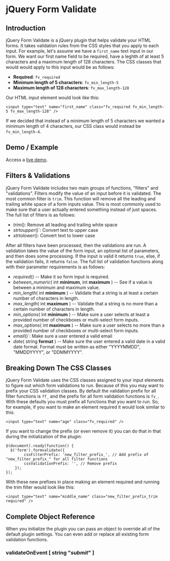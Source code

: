 # jQuery Form Validate

## Introduction

jQuery Form Validate is a jQuery plugin that helps validate your HTML forms. It takes validation rules from the CSS styles that you apply to each input. For example, let's assume we have a `first_name` text input in our form. We want our first name field to be required, have a leghth of at least 5 characters and a maximum length of 128 characters. The CSS classes that would would apply to this input would be as follows:

* **Required**: `fv_required`
* **Minimum length of 5 characters**: `fv_min_length-5`
* **Maximum length of 128 characters**: `fv_max_length-128`

Our HTML input element would look like this:

````
<input type="text" name="first_name" class="fv_required fv_min_length-5 fv_max_length-128" />
````

If we decided that instead of a minimum length of 5 characters we wanted a minimum length of 4 characters, our CSS class would instead be `fv_min_length-4`.

## Demo / Example

Access a [live demo](http://www.vmichnowicz.com/examples/formvalidate/index.html).

## Filters & Validations

jQuery Form Validate includes two main groups of functions, "filters" and "validations". Filters modify the value of an input before it is validated. The most common filter is `trim`. This function will remove all the leading and trailing white space of a form inputs value. This is most commonly used to make sure that a user actually entered something instead of just spaces. The full list of filters is as follows:

* *trim*(): Remove all leading and trailing white space
* *strtoupper*()`: Convert text to upper case
* *strtolower*(): Convert text to lower case

After all filters have been processed, then the validations are run. A validation takes the value of the form input, an optional list of parameters, and then does some processing. If the input is valid it returns `true`, else, if the validation fails, it returns `false`. The full list of validation functions along with their parameter requirements is as follows:

* *required*() -- Make it so form input is required.
* *between_numeric*( int **minimum**, int **maximum** ) -- See if a value is between a minimum and maximum value.
* *min_length*( int **minimum** ) -- Validate that a string is at least a certain number of characters in length.
* *max_length*( int **maximum** ) -- Validate that a string is no more than a certain number of characters in length.
* *min_options*( int **minimum** ) -- Make sure a user selects at least a provided number of checkboxes or multi-select form inputs.
* *max_options*( int **maximum** ) -- Make sure a user selects no more than a provided number of checkboxes or multi-select form inputs.
* *email*()`: Make sure a user entered a valid email
* *date*( string **format** ) -- Make sure the user entered a valid date in a valid date format. Format must be written as either "YYYYMMDD", "MMDDYYYY", or "DDMMYYYY".

## Breaking Down The CSS Classes

jQuery Form Validate uses the CSS classes assigned to your input elements to figure out which form validations to run. Because of this you may want to prefix your CSS validation classes. By default the validation prefix for all filter functions is `ff_` and the prefix for all form validation functions is `fv_`. With these defaults you must prefix all functions that you want to run. So, for example, if you want to make an element required it would look similar to this:

````
<input type="text" name="age" class="fv_required" />
````

If you want to change the prefix (or even remove it) you can do that in that during the initialization of the plugin:

````
$(document).ready(function() {
  $('form').formvalidate({
		cssFilterPrefix: 'new_filter_prefix_', // Add prefix of "new_filter_prefix_" for all filter functions
		cssValidationPrefix: '', // Remove prefix
	});
});
````

With these new prefixes in place making an element required and running the trim filter would look like this:

````
<input type="text" name="middle_name" class="new_filter_prefix_trim required" />
````

## Complete Object Reference

When you initialize the plugin you can pass an object to override all of the default plugin settings. You can even add or replace all existing form validation functions.

### validateOnEvent [ string "*submit*" ]